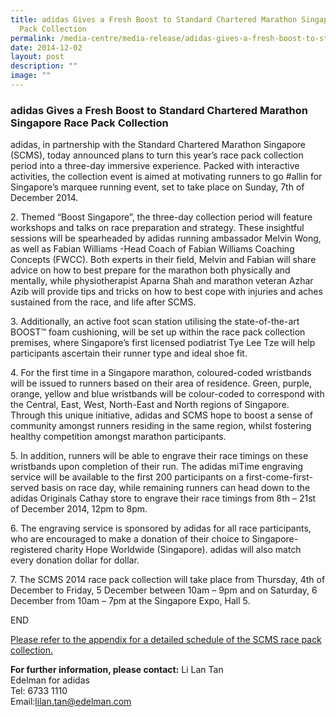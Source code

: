 ```yaml
---
title: adidas Gives a Fresh Boost to Standard Chartered Marathon Singapore Race
  Pack Collection
permalink: /media-centre/media-release/adidas-gives-a-fresh-boost-to-standard-chartered-marathon-singapore-race/
date: 2014-12-02
layout: post
description: ""
image: ""
---
```

### **adidas Gives a Fresh Boost to Standard Chartered Marathon Singapore Race Pack Collection**
adidas, in partnership with the Standard Chartered Marathon Singapore (SCMS), today announced plans to turn this year’s race pack collection period into a three-day immersive experience. Packed with interactive activities, the collection event is aimed at motivating runners to go #allin for Singapore’s marquee running event, set to take place on Sunday, 7th of December 2014.

2\. Themed “Boost Singapore”, the three-day collection period will feature workshops and talks on race preparation and strategy. These insightful sessions will be spearheaded by adidas running ambassador Melvin Wong, as well as Fabian Williams -Head Coach of Fabian Williams Coaching Concepts (FWCC). Both experts in their field, Melvin and Fabian will share advice on how to best prepare for the marathon both physically and mentally, while physiotherapist Aparna Shah and marathon veteran Azhar Azib will provide tips and tricks on how to best cope with injuries and aches sustained from the race, and life after SCMS.

3\. Additionally, an active foot scan station utilising the state-of-the-art BOOST™ foam cushioning, will be set up within the race pack collection premises, where Singapore’s first licensed podiatrist Tye Lee Tze will help participants ascertain their runner type and ideal shoe fit.

4\. For the first time in a Singapore marathon, coloured-coded wristbands will be issued to runners based on their area of residence. Green, purple, orange, yellow and blue wristbands will be colour-coded to correspond with the Central, East, West, North-East and North regions of Singapore. Through this unique initiative, adidas and SCMS hope to boost a sense of community amongst runners residing in the same region, whilst fostering healthy competition amongst marathon participants.

5\. In addition, runners will be able to engrave their race timings on these wristbands upon completion of their run. The adidas miTime engraving service will be available to the first 200 participants on a first-come-first-served basis on race day, while remaining runners can head down to the adidas Originals Cathay store to engrave their race timings from 8th – 21st of December 2014, 12pm to 8pm.

6\. The engraving service is sponsored by adidas for all race participants, who are encouraged to make a donation of their choice to Singapore-registered charity Hope Worldwide (Singapore). adidas will also match every donation dollar for dollar.

7\. The SCMS 2014 race pack collection will take place from Thursday, 4th of December to Friday, 5 December between 10am – 9pm and on Saturday, 6 December from 10am – 7pm at the Singapore Expo, Hall 5.

END

[Please refer to the appendix for a detailed schedule of the SCMS race pack collection.](/files/Media%20Centre/Media%20Release/2014/December/MEDIA%20RELEASE%20adidas%20Gives%20a%20Fresh%20Boost%20to%20Standard%20Chartered%20Marathon.pdf)

**For further information, please contact:**
Li Lan Tan<br>
Edelman for adidas<br>
Tel: 6733 1110<br>
Email:[lilan.tan@edelman.com](mailto:lilan.tan@edelman.com)